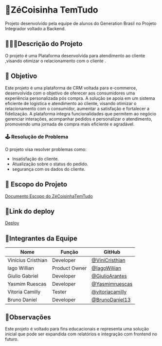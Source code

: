 # 🛒ZéCoisinha TemTudo
Projeto desenvolvido pela equipe de alunos do Generation Brasil no Projeto Integrador voltado a Backend.

## 👨🏽‍💻️Descrição do Projeto

O projeto é uma Plataforma  desenvolvida para atendimento ao cliente ,visando otimizar o relacionamento com o cliente .

## 🔑 Objetivo

Este projeto é uma plataforma de CRM voltada para e-commerce, desenvolvida com o objetivo de oferecer aos consumidores uma experiência personalizada pós compra. A solução se apoia em um sistema eficiente de logística e atendimento ao cliente, visando otimizar o relacionamento com o consumidor, aumentar a satisfação e fortalecer a fidelização. A plataforma integra funcionalidades que permitem ao negócio gerenciar interações, acompanhar pedidos e personalizar o atendimento, promovendo uma jornada de compra mais eficiente e agradável.


### 🕹 ️Resolução de Problema

O projeto visa resolver problemas como:

* Insatisfação do  cliente.
* Atualização sobre o status do pedido.
* segurança com os dados do cliente.

## 📀 Escopo do Projeto
[Documento Escopo do ZéCoisinhaTemTudo](https://docs.google.com/document/d/1peDiCXuXVLeiw-RcYZ_ZObYt7dN0GTJALsCwSAOGoT8/edit?usp=sharing)

## 🔗Link do deploy
[Deploy](https://zecoisinhatemtudo.onrender.com/)

## 👤Integrantes da Equipe

| Nome             | Função               | GitHub                           |
|------------------|----------------------|----------------------------------|
| Vinícius Cristhian     | Developer | [@ViniCristhian](https://github.com/ViniCristhian) |
| Iago Willian   | Product Owner        | [@IagoWiliian](https://github.com/IagoWiliian) |
| Giulio Gabriel    | Developer        | [@GiulioArantes](https://github.com/GiulioArantes) |
| Yasmim Ruescas   | Developer        | [@Yasmimruescas](https://github.com/Yasmimruescas) |
| Vitoria Camilly  | Tester  | [@vitoriacamilly](https://github.com/Vitoriacmlly) |
| Bruno Daniel   |    Developer     | [@BrunoDaniel13](https://github.com/BrunoDaniel13) |

## 💾Observações

Este projeto é voltado para fins educacionais e representa uma solução inicial que pode ser expandida com relatórios e integração com frontend no futuro.
